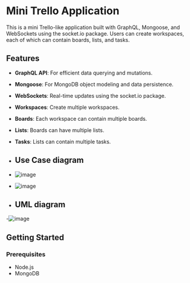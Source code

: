 # Mini Trello Application

This is a mini Trello-like application built with GraphQL, Mongoose, and WebSockets using the socket.io package. Users can create workspaces, each of which can contain boards, lists, and tasks.

## Features

- **GraphQL API**: For efficient data querying and mutations.
- **Mongoose**: For MongoDB object modeling and data persistence.
- **WebSockets**: Real-time updates using the socket.io package.
- **Workspaces**: Create multiple workspaces.
- **Boards**: Each workspace can contain multiple boards.
- **Lists**: Boards can have multiple lists.
- **Tasks**: Lists can contain multiple tasks.

- ## Use Case diagram
- ![image](https://github.com/omaradwan/TrelloApp-graphQL-using-Node.js/assets/103865034/e04a89b4-bafe-4f84-aefc-7f84a146c0c3)
- ![image](https://github.com/omaradwan/TrelloApp-graphQL-using-Node.js/assets/103865034/fb06a386-187f-4a5c-aadf-fda26e20d526)


- ## UML diagram
-![image](https://github.com/omaradwan/TrelloApp-graphQL-using-Node.js/assets/103865034/90c915e9-21fc-40c1-a5b4-bd68b42b8873)


  


## Getting Started

### Prerequisites

- Node.js
- MongoDB
